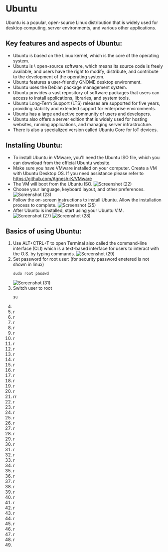 # Ubuntu

  Ubuntu is a popular, open-source Linux distribution that is widely used for desktop computing, server environments, and various other applications.

## Key features and aspects of Ubuntu:

  - Ubuntu is based on the Linux kernel, which is the core of the operating system.
  - Ubuntu is \ open-source software, which means its source code is freely available, and users have the right to modify, distribute, and contribute to the development of the operating system.
  - Ubuntu features a user-friendly GNOME desktop environment.
  - Ubuntu uses the Debian package management system.
  - Ubuntu provides a vast repository of software packages that users can access to install applications, libraries, and system tools.
  - Ubuntu Long-Term Support (LTS) releases are supported for five years, providing stability and extended support for enterprise environments.
  - Ubuntu has a large and active community of users and developers.
  - Ubuntu also offers a server edition that is widely used for hosting websites, running applications, and managing server infrastructure.
  - There is also a specialized version called Ubuntu Core for IoT devices.

## Installing Ubuntu:

  - To install Ubuntu in VMware, you'll need the Ubuntu ISO file, which you can download from the official Ubuntu website.
  - Make sure you have VMware installed on your computer. Create a VM with Ubuntu Desktop OS. If you need assistance please refer to https://github.com/Agnesh-K/VMware
  - The VM will boot from the Ubuntu ISO.
    ![Screenshot (22)](https://github.com/Agnesh-K/Ubuntu/assets/154126091/7854a61e-2e46-4410-8912-52f2e31abaac)
  - Choose your language, keyboard layout, and other preferences.
    ![Screenshot (23)](https://github.com/Agnesh-K/Ubuntu/assets/154126091/09e0209e-2b9d-4d48-be4e-4a7af779b120)
  - Follow the on-screen instructions to install Ubuntu. Allow the installation process to complete.
    ![Screenshot (25)](https://github.com/Agnesh-K/Ubuntu/assets/154126091/9cded07c-9fa6-4b74-9ff5-d105ecb7798b)
  - After Ubuntu is installed, start using your Ubuntu V.M.
    ![Screenshot (27)](https://github.com/Agnesh-K/Ubuntu/assets/154126091/290edd4b-e240-4afc-9421-02836e1890a7)
    ![Screenshot (28)](https://github.com/Agnesh-K/Ubuntu/assets/154126091/3469ffcc-e90e-4cd3-9c76-3b75c35d5111)

## Basics of using Ubuntu:
  1. Use ALT+CTRL+T to open Terminal also called the command-line interface (CLI) which is a text-based interface for users to interact with the O.S. by typing commands.
     ![Screenshot (29)](https://github.com/Agnesh-K/Ubuntu/assets/154126091/d174d9c1-b4c9-44a0-916f-b4724e342f0b)
  2. Set password for root user: (for security password enetered is not shown in linux)
     ```
     sudo root passwd
     ```
     ![Screenshot (31)](https://github.com/Agnesh-K/Ubuntu/assets/154126091/9359dcc0-d5b8-4eb0-8d9b-2a2119e88d28)
  3. Switch user to root
     ```
     su
     ```
  4. 
  5. r
  6. r
  7. r
  8. r
  9. r
  10. r
  11. r
  12. r
  13. r
  14. r
  15. r
  16. r
  17. r
  18. r
  19. r
  20. r
  21. rr
  22. r
  23. r
  24. r
  25. r
  26. r
  27. r
  28. r
  29. r
  30. r
  31. r
  32. r
  33. r
  34. r
  35. r
  36. r
  37. r
  38. r
  39. r
  40. r
  41. r
  42. r
  43. r
  44. r
  45. r
  46. r
  47. r
  48. r
  49. 


     

      







